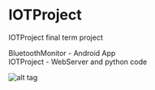 # IOTProject
IOTProject final term project

BluetoothMonitor - Android App
<br />
IOTProject - WebServer and python code

![alt tag](https://raw.github.com/ChristianEverett/IOTProject/master/BluetoothMonitor.png)
